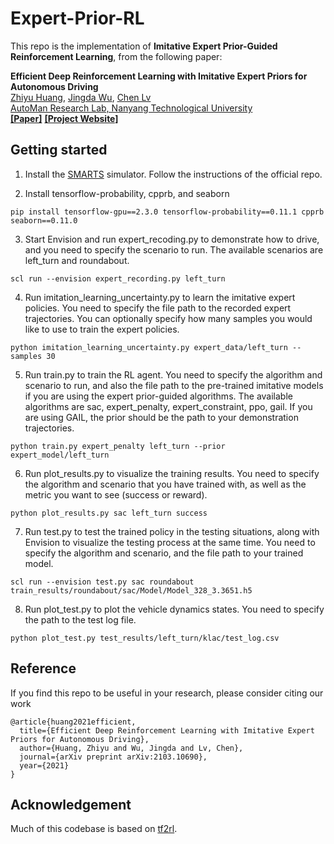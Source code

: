 # Expert-Prior-RL

This repo is the implementation of **Imitative Expert Prior-Guided Reinforcement Learning**, from the following paper:

**Efficient Deep Reinforcement Learning with Imitative Expert Priors for Autonomous Driving**
<br> [Zhiyu Huang](https://scholar.google.com/citations?user=aLZEVCsAAAAJ&hl=en), [Jingda Wu](https://scholar.google.com/citations?user=icu-ZFAAAAAJ&hl=en), [Chen Lv](https://scholar.google.com/citations?user=UKVs2CEAAAAJ&hl=en) 
<br> [AutoMan Research Lab, Nanyang Technological University](https://lvchen.wixsite.com/automan)
<br> **[[Paper]](https://arxiv.org/abs/2103.10690)**&nbsp;**[[Project Website]](https://mczhi.github.io/Expert-Prior-RL/)**

## Getting started
1. Install the [SMARTS](https://github.com/huawei-noah/SMARTS) simulator. Follow the instructions of the official repo.

2. Install tensorflow-probability, cpprb, and seaborn
```shell
pip install tensorflow-gpu==2.3.0 tensorflow-probability==0.11.1 cpprb seaborn==0.11.0
```
   
3. Start Envision and run expert_recoding.py to demonstrate how to drive, and you need to specify the scenario to run. The available scenarios are left_turn and roundabout.
```shell
scl run --envision expert_recording.py left_turn 
```

4. Run imitation_learning_uncertainty.py to learn the imitative expert policies. You need to specify the file path to the recorded expert trajectories. You can optionally specify how many samples you would like to use to train the expert policies.
```shell
python imitation_learning_uncertainty.py expert_data/left_turn --samples 30
```

5. Run train.py to train the RL agent. You need to specify the algorithm and scenario to run, and also the file path to the pre-trained imitative models if you are using the expert prior-guided algorithms. The available algorithms are sac, expert_penalty, expert_constraint, ppo, gail. If you are using GAIL, the prior should be the path to your demonstration trajectories.
```shell
python train.py expert_penalty left_turn --prior expert_model/left_turn 
```

6. Run plot_results.py to visualize the training results. You need to specify the algorithm and scenario that you have trained with, as well as the metric you want to see (success or reward).
```shell
python plot_results.py sac left_turn success
```

7. Run test.py to test the trained policy in the testing situations, along with Envision to visualize the testing process at the same time. You need to specify the algorithm and scenario, and the file path to your trained model. 
```shell
scl run --envision test.py sac roundabout train_results/roundabout/sac/Model/Model_328_3.3651.h5
```

8. Run plot_test.py to plot the vehicle dynamics states. You need to specify the path to the test log file.
```shell
python plot_test.py test_results/left_turn/klac/test_log.csv
```

## Reference
If you find this repo to be useful in your research, please consider citing our work
```
@article{huang2021efficient,
  title={Efficient Deep Reinforcement Learning with Imitative Expert Priors for Autonomous Driving},
  author={Huang, Zhiyu and Wu, Jingda and Lv, Chen},
  journal={arXiv preprint arXiv:2103.10690},
  year={2021}
}
```

## Acknowledgement
Much of this codebase is based on [tf2rl](https://github.com/keiohta/tf2rl).
